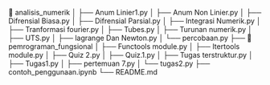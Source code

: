 📂 analisis_numerik
│   ├── Anum Linier1.py
│   ├── Anum Non Linier.py
│   ├── Difrensial Biasa.py
│   ├── Difrensial Parsial.py
│   ├── Integrasi Numerik.py
│   ├── Tranformasi fourier.py
│   ├── Tubes.py
│   ├── Turunan numerik.py
│   ├── UTS.py
│   ├── lagrange Dan Newton.py
│   └── percobaan.py
├── 📂 pemrograman_fungsional
│   ├── Functools module.py
│   ├── Itertools module.py
│   ├── Quiz 2.py
│   ├── Quiz.1.py
│   ├── Tugas terstruktur.py
│   ├── Tugas1.py
│   ├── pertemuan 7.py
│   └── tugas2.py
├── contoh_penggunaan.ipynb
└── README.md

